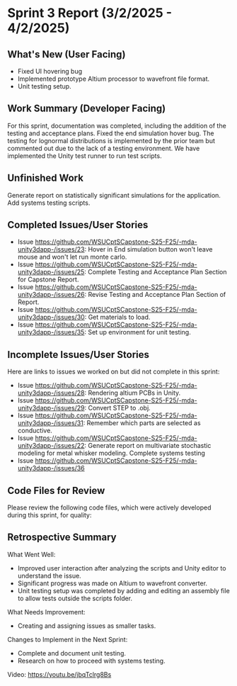 # Sprint 3 Report (3/2/2025 - 4/2/2025)

## What's New (User Facing)
 * Fixed UI hovering bug
 * Implemented prototype Altium processor to wavefront file format.
 * Unit testing setup.

## Work Summary (Developer Facing)

For this sprint, documentation was completed, including the addition of the testing and acceptance plans. Fixed the end simulation hover bug. The testing for lognormal distributions is implemented by the prior team but commented out due to the lack of a testing environment. We have implemented the Unity test runner to run test scripts.

## Unfinished Work
Generate report on statistically significant simulations for the application. Add systems testing scripts.

## Completed Issues/User Stories
* Issue https://github.com/WSUCptSCapstone-S25-F25/-mda-unity3dapp-/issues/23: Hover in End simulation button won't leave mouse and won't let run monte carlo.
* Issue https://github.com/WSUCptSCapstone-S25-F25/-mda-unity3dapp-/issues/25: Complete Testing and Acceptance Plan Section for Capstone Report.
* Issue https://github.com/WSUCptSCapstone-S25-F25/-mda-unity3dapp-/issues/26: Revise Testing and Acceptance Plan Section of Report.
* Issue https://github.com/WSUCptSCapstone-S25-F25/-mda-unity3dapp-/issues/30: Get materials to load.
* Issue https://github.com/WSUCptSCapstone-S25-F25/-mda-unity3dapp-/issues/35: Set up environment for unit testing.

 ## Incomplete Issues/User Stories
 Here are links to issues we worked on but did not complete in this sprint:
 * Issue https://github.com/WSUCptSCapstone-S25-F25/-mda-unity3dapp-/issues/28: Rendering altium PCBs in Unity.
* Issue https://github.com/WSUCptSCapstone-S25-F25/-mda-unity3dapp-/issues/29: Convert STEP to .obj.
* Issue https://github.com/WSUCptSCapstone-S25-F25/-mda-unity3dapp-/issues/31: Remember which parts are selected as conductive.
* Issue https://github.com/WSUCptSCapstone-S25-F25/-mda-unity3dapp-/issues/22: Generate report on multivariate stochastic modeling for metal whisker modeling.
Complete systems testing
* Issue https://github.com/WSUCptSCapstone-S25-F25/-mda-unity3dapp-/issues/36 

## Code Files for Review
Please review the following code files, which were actively developed during this sprint, for quality:

 
## Retrospective Summary
What Went Well:
* Improved user interaction after analyzing the scripts and Unity editor to understand the issue.
* Significant progress was made on Altium to wavefront converter.
* Unit testing setup was completed by adding and editing an assembly file to allow tests outside the scripts folder.

What Needs Improvement:
* Creating and assigning issues as smaller tasks.

Changes to Implement in the Next Sprint:
* Complete and document unit testing.
* Research on how to proceed with systems testing.

Video: https://youtu.be/jbqTclrg8Bs

